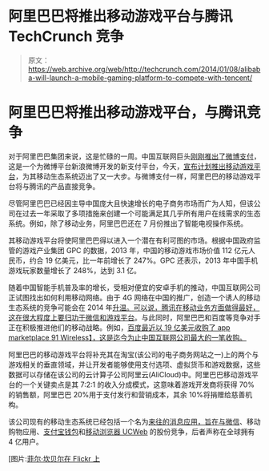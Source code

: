 # 阿里巴巴将推出移动游戏平台与腾讯 TechCrunch 竞争

> 原文：<https://web.archive.org/web/http://techcrunch.com/2014/01/08/alibaba-will-launch-a-mobile-gaming-platform-to-compete-with-tencent/>

# 阿里巴巴将推出移动游戏平台，与腾讯竞争

对于阿里巴巴集团来说，这是忙碌的一周。中国互联网巨头[刚刚推出了微博支付](https://web.archive.org/web/20230128101459/https://techcrunch.com/2014/01/07/weibo-payment/)，这是一个为微博平台新浪微博开发的新支付平台，今天，[宣布计划推出移动游戏平台](https://web.archive.org/web/20230128101459/http://www.alizila.com/alibaba-group-enters-realm-mobile-games)，为其移动生态系统迈出了又一大步。与微博支付一样，阿里巴巴的移动游戏平台将与腾讯的产品直接竞争。

尽管阿里巴巴已经因主导中国庞大且快速增长的电子商务市场而广为人知，但该公司在过去一年采取了多项措施来创建一个可能满足其几乎所有用户在线需求的生态系统。例如，除了移动业务，阿里巴巴还在 7 月份推出了智能电视操作系统。

其移动游戏平台将使阿里巴巴得以进入一个潜在有利可图的市场。根据中国政府监管的游戏产业集团 GPC 的数据，2013 年，中国的移动游戏市场价值 112 亿元人民币，约合 19 亿美元，比一年前增长了 247%。GPC 还表示，2013 年中国手机游戏玩家数量增长了 248%，达到 3.1 亿。

随着中国智能手机普及率的增长，受相对便宜的安卓手机的推动，中国互联网公司正试图找出如何利用移动网络。由于 4G 网络在中国的推广，创造一个诱人的移动生态系统的竞争可能会在 2014 年[升温。可以说，腾讯在移动业务方面做得最好，](https://web.archive.org/web/20230128101459/https://techcrunch.com/tag/4g/)[这在很大程度上要归功于微信和游戏平台](https://web.archive.org/web/20230128101459/http://www.polygon.com/2013/8/15/4623922/tencents-climbing-revenue-driven-by-online-games)。与此同时，阿里巴巴和百度等竞争对手正在积极推进他们的移动战略。例如，[百度最近以 19 亿美元收购了 app marketplace 91 Wireless】，这是迄今为止中国互联网公司最大的一笔收购。](https://web.archive.org/web/20230128101459/https://techcrunch.com/2013/07/15/baidu-agrees-to-buy-chinese-android-app-distributor-91-wireless-for-1-9b/)

阿里巴巴的移动游戏平台将补充其在淘宝(该公司的电子商务网站之一)上的两个与游戏相关的垂直领域，并让开发者能够使用支付选项、虚拟货币和游戏数据，这些数据可以存储在该公司的云计算子公司阿里云(AliCloud)中。阿里巴巴移动游戏平台的一个关键卖点是其 7:2:1 的收入分成模式，这意味着游戏开发商将获得 70%的销售额，阿里巴巴 20%用于支付发行和营销成本，其余 10%将捐赠给慈善机构。

该公司现有的移动生态系统已经包括一个名为[来往的消息应用，旨在与微信](https://web.archive.org/web/20230128101459/http://thenextweb.com/asia/2013/11/21/still-room-for-messaging-app-latecomers-alibabas-laiwang-clocks-10m-downloads-in-one-month/)、移动购物应用、[支付宝钱包](https://web.archive.org/web/20230128101459/http://www.alizila.com/alipay-introduces-mobile-wallet-app)和[移动浏览器 UCWeb](https://web.archive.org/web/20230128101459/https://techcrunch.com/2013/08/21/alibaba-founder-jack-ma-joins-board-of-ucweb-as-it-builds-a-mobile-ecosystem-in-india/) 的股份竞争，后者声称在全球拥有 4 亿用户。

[图片:[菲尔·坎贝尔在 Flickr 上](https://web.archive.org/web/20230128101459/http://www.flickr.com/photos/56188788@N00/6369804665/in/photolist-aGSV1n-fFgyif-9gub9D-9gub74-7E6ZqH-gwo5rX-9HtFRE-9wzD7S-dYhjFQ-bkbY3h-8PuJUU-7Sd1mh-b4g79a-i6Guj4-aFVgdT-9gxgfQ-dGoWDW-7Dg1rL-bsSQgE-9A6hRm-9zrYy7-9pEcUR-9jtNkw-7YHZRg-9tRA4D-9fvXxU-9eD4pR-dKPDp4-9heMYh-anf4oR-9H923x-9oNhUi-9Rq7zn-9hv7F1-8prM2U-9pu8uT-cKsCHw-9tToMS-9hYhWK-9hY1oT-8rhtkR-9WwBWa-9hYhPp-9hfGaf-9hcxLK-7E3cdY-aa3YjT-949iJM-8E848w-cYJFtJ-eghTGo)